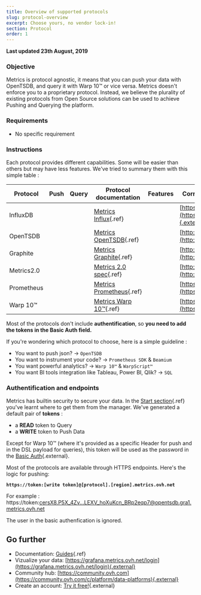 ```yaml
---
title: Overview of supported protocols
slug: protocol-overview
excerpt: Choose yours, no vendor lock-in!
section: Protocol
order: 1
---
```


**Last updated 23th August, 2019**

### Objective

Metrics is protocol agnostic, it means that you can push your data with OpenTSDB, and query it with Warp 10™ or vice versa.
Metrics doesn't enforce you to a proprietary protocol. Instead, we believe the plurality of existing protocols from Open Source solutions can be used to achieve Pushing and Querying the platform.

### Requirements

- No specific requirement

### Instructions

Each protocol provides different capabilities. Some will be easier than others but may have less features. We've tried to summary them with this simple table :

|Protocol|Push|Query|Protocol documentation|Features|Corresponding Open Source project|
|---|---|---|---|---|---|
|InfluxDB|<i class="fas fa-check"></i>|<i class="fas fa-check"></i>|[Metrics Influx](../protocol_influxdb/guide.fr-fr.md){.ref}|<i class="fas fa-star"></i>|[https://github.com/influxdata/influxdb](https://github.com/influxdata/influxdb){.external}|
|OpenTSDB|<i class="fas fa-check"></i>|<i class="fas fa-check"></i>|[Metrics OpenTSDB](../protocol_opentsdb/guide.fr-fr.md){.ref}|<i class="fas fa-star"><i class="fas fa-star">|[http://opentsdb.net/](http://opentsdb.net/){.external}|
|Graphite|<i class="fas fa-check"></i>|<i class="fas fa-check"></i>|[Metrics Graphite](../protocol_graphite/guide.fr-fr.md){.ref}|<i class="fas fa-star"><i class="fas fa-star"></i>|[http://graphiteapp.org/](http://graphiteapp.org/){.external}|
|Metrics2.0|<i class="fas fa-check"></i>|<i class="fas fa-times"></i>|[Metrics 2.0 spec](../protocol_opentsdb/guide.fr-fr.md){.ref}|<i class="fas fa-star"><i class="fas fa-star">|[http://metrics20.org/](http://metrics20.org/){.external}|
|Prometheus|<i class="fas fa-check"></i>|<i class="fas fa-check"></i>|[Metrics Prometheus](../protocol_prometheus/guide.fr-fr.md){.ref}|<i class="fas fa-star"></i><i class="fas fa-star"></i>|[https://prometheus.io/](https://prometheus.io/){.external}|
|Warp 10™|<i class="fas fa-check"></i>|<i class="fas fa-check"></i>|[Metrics Warp 10™](../protocol_warp10/guide.fr-fr.md){.ref}|<i class="fas fa-star"></i><i class="fas fa-star"></i><i class="fas fa-star"></i>|[https://warp10.io/](https://warp10.io/){.external}|

Most of the protocols don't include **authentification**, so **you need to add the tokens in the Basic Auth field.**

If you're wondering which protocol to choose, here is a simple guideline :

- You want to push json? -> `OpenTSDB`
- You want to instrument your code? -> `Prometheus SDK` & `Beamium`
- You want powerful analytics? -> `Warp 10™` & `WarpScript™`
- You want BI tools integration like Tableau, Power BI, Qlik? -> `SQL`

### Authentification and endpoints

Metrics has builtin security to secure your data. In the [Start section](../metrics_order/guide.fr-fr.md){.ref} you've learnt where to get them from the manager. We've generated a default pair of **tokens** :

- a **READ** token to Query
- a **WRITE** token to Push Data

Except for Warp 10™ (where it's provided as a specific Header for push and in the DSL payload for queries), this token will be used as the password in the [Basic Auth](https://en.wikipedia.org/wiki/Basic_access_authentication){.external}.

Most of the protocols are available through HTTPS endpoints. Here's the logic for pushing:

**`https://token:[write token]@[protocol].[region].metrics.ovh.net`**

For example :  https://token:cersX8.P5X_4Zv...LEXV_hoXuKcn_BRp2eqp7@opentsdb.gra1.metrics.ovh.net

The user in the basic authenfication is ignored.

## Go further

- Documentation: [Guides](../product.fr-fr.md){.ref}
- Vizualize your data: [https://grafana.metrics.ovh.net/login](https://grafana.metrics.ovh.net/login){.external}
- Community hub: [https://community.ovh.com](https://community.ovh.com/c/platform/data-platforms){.external}
- Create an account: [Try it free!](https://www.ovh.com/fr/order/express/#/new/express/resume?products=~%28~%28planCode~%27metrics-free-trial~configuration~%28~%28label~%27region~values~%28~%27gra1%29%29%29~option~%28~%29~quantity~1~productId~%27metrics%29%29&paymentMeanRequired=0){.external}
